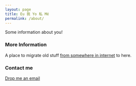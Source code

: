 ```yaml
---
layout: page
title: Eu 我 Yo 私 Mé
permalink: /about/
---
```


Some information about you!

### More Information

A place to migrate old stuff [from somewhere in internet](http://pipe.oliveira-carvalho.com/) to here.

### Contact me

[Drop me an email](mailto:filipe@oliveira-carvalho.com)
